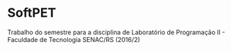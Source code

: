 # SoftPET
Trabalho do semestre para a disciplina de Laboratório de Programação II - Faculdade de Tecnologia SENAC/RS (2016/2)
